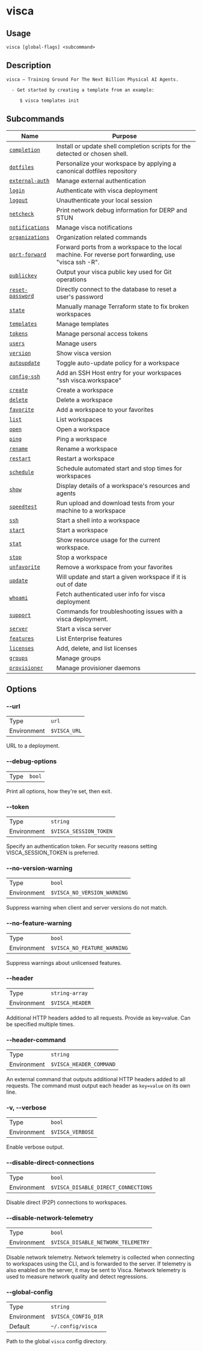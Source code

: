 # visca

## Usage

```console
visca [global-flags] <subcommand>
```

## Description

```console
visca — Training Ground For The Next Billion Physical AI Agents.
  
  - Get started by creating a template from an example:

     $ visca templates init
```

## Subcommands

| Name                                               | Purpose                                                                                               |
| -------------------------------------------------- | ----------------------------------------------------------------------------------------------------- |
| [<code>completion</code>](./completion.md)         | Install or update shell completion scripts for the detected or chosen shell.                          |
| [<code>dotfiles</code>](./dotfiles.md)             | Personalize your workspace by applying a canonical dotfiles repository                                |
| [<code>external-auth</code>](./external-auth.md)   | Manage external authentication                                                                        |
| [<code>login</code>](./login.md)                   | Authenticate with visca deployment                                                                    |
| [<code>logout</code>](./logout.md)                 | Unauthenticate your local session                                                                     |
| [<code>netcheck</code>](./netcheck.md)             | Print network debug information for DERP and STUN                                                     |
| [<code>notifications</code>](./notifications.md)   | Manage visca notifications                                                                            |
| [<code>organizations</code>](./organizations.md)   | Organization related commands                                                                         |
| [<code>port-forward</code>](./port-forward.md)     | Forward ports from a workspace to the local machine. For reverse port forwarding, use "visca ssh -R". |
| [<code>publickey</code>](./publickey.md)           | Output your visca public key used for Git operations                                                  |
| [<code>reset-password</code>](./reset-password.md) | Directly connect to the database to reset a user's password                                           |
| [<code>state</code>](./state.md)                   | Manually manage Terraform state to fix broken workspaces                                              |
| [<code>templates</code>](./templates.md)           | Manage templates                                                                                      |
| [<code>tokens</code>](./tokens.md)                 | Manage personal access tokens                                                                         |
| [<code>users</code>](./users.md)                   | Manage users                                                                                          |
| [<code>version</code>](./version.md)               | Show visca version                                                                                    |
| [<code>autoupdate</code>](./autoupdate.md)         | Toggle auto-update policy for a workspace                                                             |
| [<code>config-ssh</code>](./config-ssh.md)         | Add an SSH Host entry for your workspaces "ssh visca.workspace"                                       |
| [<code>create</code>](./create.md)                 | Create a workspace                                                                                    |
| [<code>delete</code>](./delete.md)                 | Delete a workspace                                                                                    |
| [<code>favorite</code>](./favorite.md)             | Add a workspace to your favorites                                                                     |
| [<code>list</code>](./list.md)                     | List workspaces                                                                                       |
| [<code>open</code>](./open.md)                     | Open a workspace                                                                                      |
| [<code>ping</code>](./ping.md)                     | Ping a workspace                                                                                      |
| [<code>rename</code>](./rename.md)                 | Rename a workspace                                                                                    |
| [<code>restart</code>](./restart.md)               | Restart a workspace                                                                                   |
| [<code>schedule</code>](./schedule.md)             | Schedule automated start and stop times for workspaces                                                |
| [<code>show</code>](./show.md)                     | Display details of a workspace's resources and agents                                                 |
| [<code>speedtest</code>](./speedtest.md)           | Run upload and download tests from your machine to a workspace                                        |
| [<code>ssh</code>](./ssh.md)                       | Start a shell into a workspace                                                                        |
| [<code>start</code>](./start.md)                   | Start a workspace                                                                                     |
| [<code>stat</code>](./stat.md)                     | Show resource usage for the current workspace.                                                        |
| [<code>stop</code>](./stop.md)                     | Stop a workspace                                                                                      |
| [<code>unfavorite</code>](./unfavorite.md)         | Remove a workspace from your favorites                                                                |
| [<code>update</code>](./update.md)                 | Will update and start a given workspace if it is out of date                                          |
| [<code>whoami</code>](./whoami.md)                 | Fetch authenticated user info for visca deployment                                                    |
| [<code>support</code>](./support.md)               | Commands for troubleshooting issues with a visca deployment.                                          |
| [<code>server</code>](./server.md)                 | Start a visca server                                                                                  |
| [<code>features</code>](./features.md)             | List Enterprise features                                                                              |
| [<code>licenses</code>](./licenses.md)             | Add, delete, and list licenses                                                                        |
| [<code>groups</code>](./groups.md)                 | Manage groups                                                                                         |
| [<code>provisioner</code>](./provisioner.md)       | Manage provisioner daemons                                                                            |

## Options

### --url

|             |                         |
| ----------- | ----------------------- |
| Type        | <code>url</code>        |
| Environment | <code>$VISCA_URL</code> |

URL to a deployment.

### --debug-options

|      |                   |
| ---- | ----------------- |
| Type | <code>bool</code> |

Print all options, how they're set, then exit.

### --token

|             |                                   |
| ----------- | --------------------------------- |
| Type        | <code>string</code>               |
| Environment | <code>$VISCA_SESSION_TOKEN</code> |

Specify an authentication token. For security reasons setting VISCA_SESSION_TOKEN is preferred.

### --no-version-warning

|             |                                        |
| ----------- | -------------------------------------- |
| Type        | <code>bool</code>                      |
| Environment | <code>$VISCA_NO_VERSION_WARNING</code> |

Suppress warning when client and server versions do not match.

### --no-feature-warning

|             |                                        |
| ----------- | -------------------------------------- |
| Type        | <code>bool</code>                      |
| Environment | <code>$VISCA_NO_FEATURE_WARNING</code> |

Suppress warnings about unlicensed features.

### --header

|             |                            |
| ----------- | -------------------------- |
| Type        | <code>string-array</code>  |
| Environment | <code>$VISCA_HEADER</code> |

Additional HTTP headers added to all requests. Provide as key=value. Can be specified multiple times.

### --header-command

|             |                                    |
| ----------- | ---------------------------------- |
| Type        | <code>string</code>                |
| Environment | <code>$VISCA_HEADER_COMMAND</code> |

An external command that outputs additional HTTP headers added to all requests. The command must output each header as `key=value` on its own line.

### -v, --verbose

|             |                             |
| ----------- | --------------------------- |
| Type        | <code>bool</code>           |
| Environment | <code>$VISCA_VERBOSE</code> |

Enable verbose output.

### --disable-direct-connections

|             |                                                |
| ----------- | ---------------------------------------------- |
| Type        | <code>bool</code>                              |
| Environment | <code>$VISCA_DISABLE_DIRECT_CONNECTIONS</code> |

Disable direct (P2P) connections to workspaces.

### --disable-network-telemetry

|             |                                               |
| ----------- | --------------------------------------------- |
| Type        | <code>bool</code>                             |
| Environment | <code>$VISCA_DISABLE_NETWORK_TELEMETRY</code> |

Disable network telemetry. Network telemetry is collected when connecting to workspaces using the CLI, and is forwarded to the server. If telemetry is also enabled on the server, it may be sent to Visca. Network telemetry is used to measure network quality and detect regressions.

### --global-config

|             |                                |
| ----------- | ------------------------------ |
| Type        | <code>string</code>            |
| Environment | <code>$VISCA_CONFIG_DIR</code> |
| Default     | <code>~/.config/visca</code> |

Path to the global `visca` config directory.
